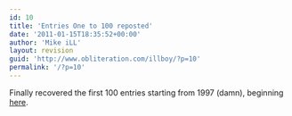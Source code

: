 ```yaml
---
id: 10
title: 'Entries One to 100 reposted'
date: '2011-01-15T18:35:52+00:00'
author: 'Mike iLL'
layout: revision
guid: 'http://www.obliteration.com/illboy/?p=10'
permalink: '/?p=10'
---
```


Finally recovered the first 100 entries starting from 1997 (damn), beginning <a href="http://www.obliteration.com/O_site/thought/">here</a>.
